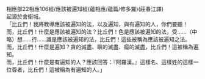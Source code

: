 相應部22相應106經/應該被遍知經(蘊相應/蘊篇/修多羅)(莊春江譯)  
起源於舍衛城。  
「比丘們！我將教導應該被遍知的法，以及遍知，與有遍知的人，你們要聽！  
而，比丘們！什麼是應該被遍知的法？比丘們！色是應該被遍知的法，受……（中略）想……行……識是應該被遍知的法，比丘們！這些被稱為應該被遍知之法。  
而，比丘們！什麼是遍知？貪的滅盡、瞋的滅盡、癡的滅盡，比丘們！這被稱為遍知。  
而，比丘們！什麼是有遍知的人？應該回答：『阿羅漢。』這樣名、這樣姓的這樣一位尊者，比丘們！這被稱為有遍知的人。」  
  
  
